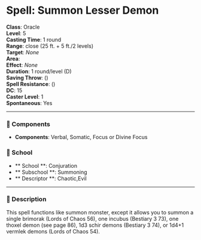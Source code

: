 
# Spell: Summon Lesser Demon
**Class**: Oracle  
**Level**: 5  
**Casting Time**: 1 round  
**Range**: close (25 ft. + 5 ft./2 levels)  
**Target**: _None_  
**Area**:   
**Effect**: _None_  
**Duration**: 1 round/level (D)  
**Saving Throw**:  ()  
**Spell Resistance**:  ()  
**DC**: 15  
**Caster Level**: 1  
**Spontaneous**: Yes

---

### 🔮 Components
- **Components**: Verbal, Somatic, Focus or Divine Focus

### 🏫 School
- ** School **: Conjuration
- ** Subschool **: Summoning
- ** Descriptor **: Chaotic,Evil
---

### 📜 Description
This spell functions like summon monster, except it allows you to summon a single brimorak (Lords of Chaos 56), one incubus (Bestiary 3 73), one thoxel demon (see page 86), 1d3 schir demons (Bestiary 3 74), or 1d4+1 vermlek demons (Lords of Chaos 54).
